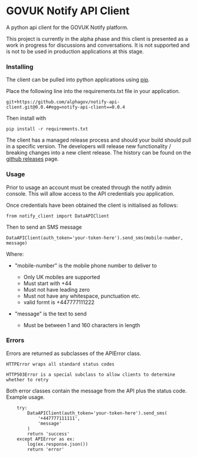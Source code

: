 # GOVUK Notify API Client

A python api client for the GOVUK Notify platform.

This project is currently in the alpha phase and this client is presented as a work in progress
for discussions and conversations. It is not supported and is not to be used in production applications
at this stage.

### Installing

The client can be pulled into python applications using [pip](pip.readthedocs.org/).
 
Place the following line into the requirements.txt file in your application.
 
    git+https://github.com/alphagov/notify-api-client.git@0.0.4#egg=notify-api-client==0.0.4
    
Then install with

    pip install -r requirements.txt


The client has a managed release process and should your build should pull in a specific version. The developers will 
release new functionality / breaking changes into a new client release. The history can be found on the [github releases](https://github.com/alphagov/notify-api-client/releases) page.


### Usage

Prior to usage an account must be created through the notify admin console. This will allow access to the API credentials you application.

Once credentials have been obtained the client is initialised as follows:

    from notify_client import DataAPIClient
    
Then to send an SMS message

    DataAPIClient(auth_token='your-token-here').send_sms(mobile-number, message)

Where:

* "mobile-number" is the mobile phone number to deliver to
    * Only UK mobiles are supported
    * Must start with +44
    * Must not have leading zero
    * Must not have any whitespace, punctuation etc.
    * valid formt is +447777111222
    
* "message" is the text to send
    * Must be between 1 and 160 characters in length
    

### Errors

Errors are returned as subclasses of the APIError class.

    HTTPError wraps all standard status codes
    
    HTTP503Error is a special subclass to allow clients to determine whether to retry  
  
Both error classes contain the message from the API plus the status code. Example usage.

        try:
            DataAPIClient(auth_token='your-token-here').send_sms(
                '+447777111111',
                'message'
            )
            return 'success'
        except APIError as ex:
            log(ex.response.json())
            return 'error'